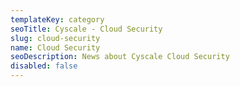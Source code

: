 ```yaml
---
templateKey: category
seoTitle: Cyscale - Cloud Security
slug: cloud-security
name: Cloud Security
seoDescription: News about Cyscale Cloud Security
disabled: false
---
```

